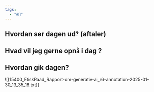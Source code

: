 ```yaml
---
tags:
  - "#📅"
---
```

## Hvordan ser dagen ud? (aftaler)


## Hvad vil jeg gerne opnå i dag ?


## Hvordan gik dagen?

![[15400_EtiskRaad_Rapport-om-generativ-ai_r6-annotation-2025-01-30_13_35_18.txt]]